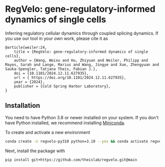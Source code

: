 # RegVelo: gene-regulatory-informed dynamics of single cells

Inferring regulatory cellular dynamics through coupled splicing dynamics. If you use our tool in your own work, please cite it as

```
@article{weiler:24,
    title = {RegVelo: gene-regulatory-informed dynamics of single cells},
    author = {Wang, Weixu and Hu, Zhiyuan and Weiler, Philipp and Mayes, Sarah and Lange, Marius and Wang, Jingye and Xue, Zhengyuan and Sauka-Spengler, Tatjana Theis, Fabian J.},
    doi = {10.1101/2024.12.11.627935},
    url = { https://doi.org/10.1101/2024.12.11.627935},
    year = {2024},
    publisher = {Cold Spring Harbor Laboratory},
}
```

## Installation

You need to have Python 3.8 or newer installed on your system. If you don't have
Python installed, we recommend installing [Miniconda](https://docs.conda.io/en/latest/miniconda.html).

To create and activate a new environment

```bash
conda create -n regvelo-py310 python=3.10 --yes && conda activate regvelo-py310
```

Next, install the package with

```bash
pip install git+https://github.com/theislab/regvelo.git@main
```
